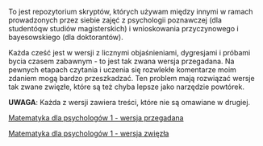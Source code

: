 To jest repozytorium skryptów, których używam między innymi w ramach prowadzonych przez siebie zajęć
z psychologii poznawczej (dla studentóqw studiów magisterskich) i wnioskowania przyczynowego i
bayesowskiego (dla doktorantów).

Każda cześć jest w wersji z licznymi objaśnieniami, dygresjami i próbami bycia czasem zabawnym - to
jest tak zwana wersja przegadana. Na pewnych etapach czytania i uczenia się rozwlekłe komentarze
moim zdaniem mogą bardzo przeszkadzać. Ten problem mają rozwiązać wersje tak zwane zwięzłe, które są
też chyba lepsze jako narzędzie powtórek.

**UWAGA**: Każda z wersji zawiera treści, które nie są omawiane w drugiej.

[Matematyka dla psychologów 1 - wersja przegadana](./Lean_dla_psychologow_1.md)

[Matematyka dla psychologów 1 - wersja zwięzła](./Lean_dla_psychologow_1z.md)
